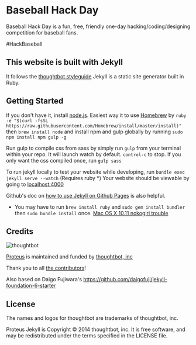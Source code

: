 # Baseball Hack Day 

Baseball Hack Day is a fun, free, friendly one-day hacking/coding/designing competition for baseball fans. 

#HackBaseball 

## This website is built with Jekyll

 It follows the
[thoughtbot styleguide](https://github.com/thoughtbot/guides) 
Jekyll is a static site generator built in Ruby. 


Getting Started
---------------

If you don't have it, install [node.js](https://nodejs.org/en/). Easiest way it to use [Homebrew](http://brew.sh/) by
  `ruby -e "$(curl -fsSL https://raw.githubusercontent.com/Homebrew/install/master/install)"`
then 
  `brew install node`
and install npm and gulp globally by running 
  `sudo npm install npm gulp -g`

Run gulp to compile css from sass by simply run `gulp` from your terminal within your repo. 
It will launch watch by default. <code>control-c</code> to stop. If you only want the css compiled once, run `gulp sass`

To run jekyll locally to test your website while developing, run  `bundle exec jekyll serve --watch` (Requires ruby *) Your website should be viewable by going to [localhost:4000](http://localhost:4000/)

Github's doc on [how to use Jekyll on Github Pages](https://help.github.com/articles/using-jekyll-with-pages) is also helpful. 


* You may have to run `brew install ruby` and `sudo gem install bundler` then `sudo bundle install` once. [Mac OS X 10.11 nokogiri trouble](http://stackoverflow.com/questions/23668684/failed-to-build-gem-native-extension-when-i-run-bundle-install)




Credits
-------

![thoughtbot](http://thoughtbot.com/logo.png)

[Proteus](http://github.com/thoughtbot/proteus) is maintained and funded by [thoughtbot, inc](http://thoughtbot.com/community)

Thank you to all [the contributors](https://github.com/thoughtbot/proteus-jekyll/contributors)!

Also based on Daigo Fujiwara's https://github.com/daigofuji/jekyll-foundation-6-starter



License
-------

The names and logos for thoughtbot are trademarks of thoughtbot, inc.

Proteus Jekyll is Copyright © 2014 thoughtbot, inc. It is free software, and may be
redistributed under the terms specified in the LICENSE file.
